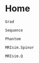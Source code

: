 # Home

```@docs
Grad
```
```@docs
Sequence
```
```@docs
Phantom
```
```@docs
MRIsim.Spinor
```
```@docs
MRIsim.Q
```